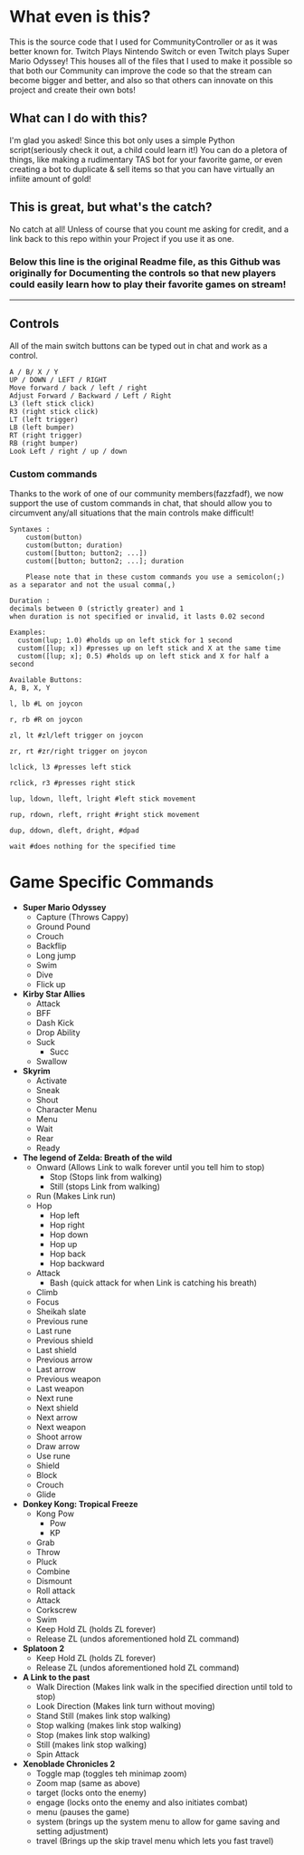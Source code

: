 # What even is this?

This is the source code that I used for CommunityController or as it was better known for. Twitch Plays Nintendo Switch or even Twitch plays Super Mario Odyssey! This houses all of the files that I used to make it possible so that both our Community can improve the code so that the stream can become bigger and better, and also so that others can innovate on this project and create their own bots!

## What can I do with this?

I'm glad you asked! Since this bot only uses a simple Python script(seriously check it out, a child could learn it!) You can do a pletora of things, like making a rudimentary TAS bot for your favorite game, or even creating a bot to duplicate & sell items so that you can have virtually an infiite amount of gold!

## This is great, but what's the catch?
No catch at all! Unless of course that you count me asking for credit, and a link back to this repo within your Project if you use it as one. 








### Below this line is the original Readme file, as this Github was originally for Documenting the controls so that new players could easily learn how to play their favorite games on stream!

---

## Controls

All of the main switch buttons can be typed out in chat and work as a control.
```
A / B/ X / Y
UP / DOWN / LEFT / RIGHT
Move forward / back / left / right
Adjust Forward / Backward / Left / Right
L3 (left stick click)
R3 (right stick click)
LT (left trigger)
LB (left bumper)
RT (right trigger)
RB (right bumper)
Look Left / right / up / down
```

### Custom commands

Thanks to the work of one of our community members(fazzfadf), we now support the use of custom commands in chat, that should allow you to circumvent any/all situations that the main controls make difficult!



```
Syntaxes :
    custom(button)
    custom(button; duration)
    custom([button; button2; ...])
    custom([button; button2; ...]; duration

    Please note that in these custom commands you use a semicolon(;) as a separator and not the usual comma(,)

Duration :
decimals between 0 (strictly greater) and 1
when duration is not specified or invalid, it lasts 0.02 second

Examples:
  custom(lup; 1.0) #holds up on left stick for 1 second
  custom([lup; x]) #presses up on left stick and X at the same time
  custom([lup; x]; 0.5) #holds up on left stick and X for half a second

Available Buttons:
A, B, X, Y

l, lb #L on joycon

r, rb #R on joycon

zl, lt #zl/left trigger on joycon

zr, rt #zr/right trigger on joycon

lclick, l3 #presses left stick

rclick, r3 #presses right stick

lup, ldown, lleft, lright #left stick movement

rup, rdown, rleft, rright #right stick movement

dup, ddown, dleft, dright, #dpad

wait #does nothing for the specified time

```

# Game Specific Commands

* **Super Mario Odyssey**
    * Capture (Throws Cappy)
    * Ground Pound
    * Crouch
    * Backflip
    * Long jump
    * Swim
    * Dive
    * Flick up
* **Kirby Star Allies**
    * Attack
    * BFF
    * Dash Kick
    * Drop Ability
    * Suck
        * Succ
    * Swallow
* **Skyrim**
    * Activate
    * Sneak
    * Shout
    * Character Menu
    * Menu
    * Wait
    * Rear
    * Ready
* **The legend of Zelda: Breath of the wild**
    * Onward (Allows Link to walk forever until you tell him to stop)
        * Stop  (Stops link from walking)
        * Still (stops Link from walking)
    * Run (Makes Link run)
    * Hop
        * Hop left
        * Hop right
        * Hop down
        * Hop up
        * Hop back
        * Hop backward
    * Attack
        * Bash (quick attack for when Link is catching his breath)
    * Climb
    * Focus
    * Sheikah slate
    * Previous rune
    * Last rune
    * Previous shield
    * Last shield
    * Previous arrow
    * Last arrow
    * Previous weapon
    * Last weapon
    * Next rune
    * Next shield
    * Next arrow
    * Next weapon
    * Shoot arrow
    * Draw arrow
    * Use rune
    * Shield
    * Block
    * Crouch
    * Glide
* **Donkey Kong: Tropical Freeze**
    * Kong Pow
        * Pow
        * KP
    * Grab
    * Throw
    * Pluck
    * Combine
    * Dismount
    * Roll attack
    * Attack
    * Corkscrew
    * Swim
    * Keep Hold ZL (holds ZL forever)
    * Release ZL   (undos aforementioned hold ZL command)
* **Splatoon 2**
    * Keep Hold ZL (holds ZL forever)
    * Release ZL   (undos aforementioned hold ZL command)
* **A Link to the past**
    * Walk Direction (Makes link walk in the specified direction until told to stop)
    * Look Direction (Makes link turn without moving)
    * Stand Still (makes link stop walking)
    * Stop walking (makes link stop walking)
    * Stop (makes link stop walking)
    * Still (makes link stop walking)
    * Spin Attack
* **Xenoblade Chronicles 2**
    * Toggle map (toggles teh minimap zoom)
    * Zoom map (same as above)
    * target (locks onto the enemy)
    * engage (locks onto the enemy and also initiates combat)
    * menu (pauses the game)
    * system (brings up the system menu to allow for game saving and setting adjustment)
    * travel (Brings up the skip travel menu which lets you fast travel)
